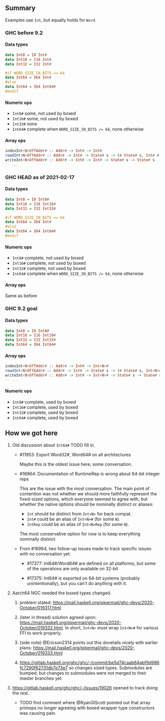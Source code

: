 ## Summary

Examples use `Int`, but equally holds for `Word`.

### GHC before 9.2

#### Data types
```haskell
data Int8 = I8 Int#
data Int16 = I16 Int#
data Int32 = I32 Int#

#if WORD_SIZE_IN_BITS == 64
data Int64 = I64 Int#
#else
data Int64 = I64 Int64#
#endif
```

#### Numeric ops
- `Int8#` some, not used by boxed
- `Int16#` some, not used by boxed
- `Int32#` none
- `Int64#` complete when `WORD_SIZE_IN_BITS /= 64`, none otherwise

#### Array ops
```haskell
indexInt<N>OffAddr# :: Addr# -> Int# -> Int#
readInt<N>OffAddr# :: Addr# -> Int# -> State# s -> (# State# s, Int# #)
writeInt<N>OffAddr# :: Addr# -> Int# -> Int# -> State# s -> State# s
-- ...
```

### GHC HEAD as of 2021-02-17

#### Data types
```haskell
data Int8 = I8 Int8#
data Int16 = I16 Int16#
data Int32 = I32 Int32#

#if WORD_SIZE_IN_BITS == 64
data Int64 = I64 Int#
#else
data Int64 = I64 Int64#
#endif
```

#### Numeric ops
- `Int8#` complete, not used by boxed
- `Int16#` complete, not used by boxed
- `Int32#` complete, not used by boxed
- `Int64#` complete when `WORD_SIZE_IN_BITS /= 64`, none otherwise

#### Array ops
Same as before

### GHC 9.2 goal

#### Data types
```haskell
data Int8 = I8 Int8#
data Int16 = I16 Int16#
data Int32 = I32 Int32#
data Int64 = I64 Int64#
```

#### Array ops
```haskell
indexInt<N>OffAddr# :: Addr# -> Int# -> Int<N>#
readInt<N>OffAddr# :: Addr# -> Int# -> State# s -> (# State# s, Int<N># #)
writeInt<N>OffAddr# :: Addr# -> Int# -> Int<N># -> State# s -> State# s
-- ...
```

#### Numeric ops
- `Int8#` complete, used by boxed
- `Int16#` complete, used by boxed
- `Int32#` complete, used by boxed
- `Int64#` complete, used by boxed

## How we got here

1. Old discussion about `Int64#` TODO fill in.

   - #11953: Export Word32#, Word64# on all architectures

     Maybe this is the oldest issue here; some conversation.

   - #16964: Documentation of RuntimeRep is wrong about 64-bit integer reps

     This are the issue with the most conversation.
     The main point of contention was not whether we should more faithfully represent the fixed-sized options, which everyone seemed to agree with, but whether the native options should be nominally distinct or aliases:

       - `Int` should be distinct from `Int<N>` for back compat.
       - `Int#` could be an alias of `Int<N>#` (for some `N`).
       - `IntRep` could be an alias of `Int<N>Rep` (for some `N`).

     The most conservative option for now is to keep everything nominally distinct.

   - From #16964, two follow-up issues made to track specific issues with no conversation yet:

     - #17377: Int64#/Word64# are defined on all platforms, but some of the operations are only available on 32-bit

     - #17375: Int64# is exported on 64-bit systems (probably unintentionally), but you can't do anything with it.

2. Aarch64 NGC needed the boxed types changed.

   1. problem stated: https://mail.haskell.org/pipermail/ghc-devs/2020-October/019317.html

   2. (later in thread) solution agreed upon: https://mail.haskell.org/pipermail/ghc-devs/2020-October/019332.html. In short, `Int<N>` *must* wrap `Int<N>#` for various FFI to work properly. 

   3. (side note) @Ericson2314 points out this dovetails nicely with earlier plans: https://mail.haskell.org/pipermail/ghc-devs/2020-October/019333.html

   4. https://gitlab.haskell.org/ghc/ghc/-/commit/be5d74caab64abf9d986fc7290f62731db7e73e7 so changes sized types. Submodules are bumped, but changes to submodules were not merged to their master branches yet.

3. https://gitlab.haskell.org/ghc/ghc/-/issues/19026 opened to track doing the rest.

   - TODO find comment where @RyanGlScott pointed out that array primops no longer agreeing with boxed wrapper type constructors was causing pain.
